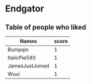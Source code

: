# Endgator
## Table of people who liked
Names | score
--- | ---
Bumpqin | 1
ItalicPie580 | 1
JamesJustJoined | 1
Wuui | 1
